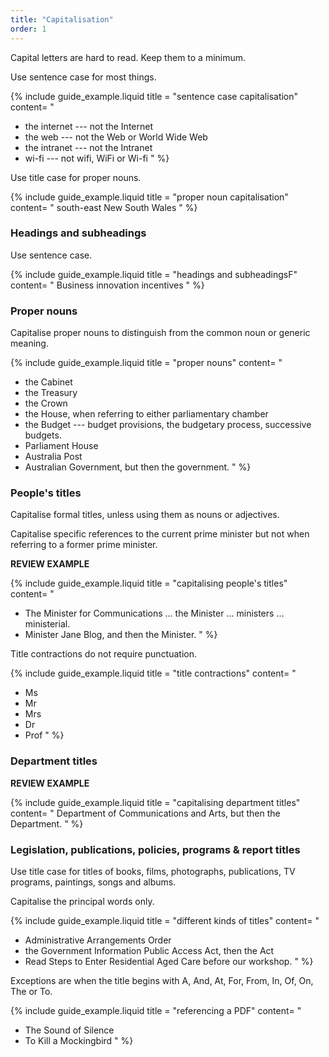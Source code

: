 ```yaml
---
title: "Capitalisation"
order: 1
---
```


Capital letters are hard to read. Keep them to a minimum.

Use sentence case for most things.

{% include guide_example.liquid
  title = "sentence case capitalisation"
  content= "
- the internet --- not the Internet
- the web --- not the Web or World Wide Web
- the intranet --- not the Intranet
- wi-fi --- not wifi, WiFi or Wi-fi
"
%}

Use title case for proper nouns.

{% include guide_example.liquid
  title = "proper noun capitalisation"
  content= "
south-east New South Wales
"
%}

### Headings and subheadings

Use sentence case.

{% include guide_example.liquid
  title = "headings and subheadingsF"
  content= "
Business innovation incentives
"
%}

### Proper nouns

Capitalise proper nouns to distinguish from the common noun or generic meaning.

{% include guide_example.liquid
  title = "proper nouns"
  content= "
- the Cabinet
- the Treasury
- the Crown
- the House, when referring to either parliamentary chamber
- the Budget --- budget provisions, the budgetary process, successive budgets.
- Parliament House
- Australia Post
- Australian Government, but then the government.
"
%}

### People's titles

Capitalise formal titles, unless using them as nouns or adjectives.

Capitalise specific references to the current prime minister but not when referring to a former prime minister.

**REVIEW EXAMPLE**

{% include guide_example.liquid
  title = "capitalising people's titles"
  content= "
- The Minister for Communications ... the Minister ... ministers ... ministerial.
- Minister Jane Blog, and then the Minister.
"
%}

Title contractions do not require punctuation.

{% include guide_example.liquid
  title = "title contractions"
  content= "
- Ms
- Mr
- Mrs
- Dr
- Prof
"
%}

### Department titles

**REVIEW EXAMPLE**

{% include guide_example.liquid
  title = "capitalising department titles"
  content= "
Department of Communications and Arts, but then the Department.
"
%}

### Legislation, publications, policies, programs & report titles

Use title case for titles of books, films, photographs, publications, TV programs, paintings, songs and albums.

Capitalise the principal words only.

{% include guide_example.liquid
  title = "different kinds of titles"
  content= "
- Administrative Arrangements Order
- the Government Information Public Access Act, then the Act
- Read Steps to Enter Residential Aged Care before our workshop.
"
%}

Exceptions are when the title begins with
A, And, At, For, From, In, Of, On, The or To.

{% include guide_example.liquid
  title = "referencing a PDF"
  content= "
- The Sound of Silence
- To Kill a Mockingbird
"
%}
